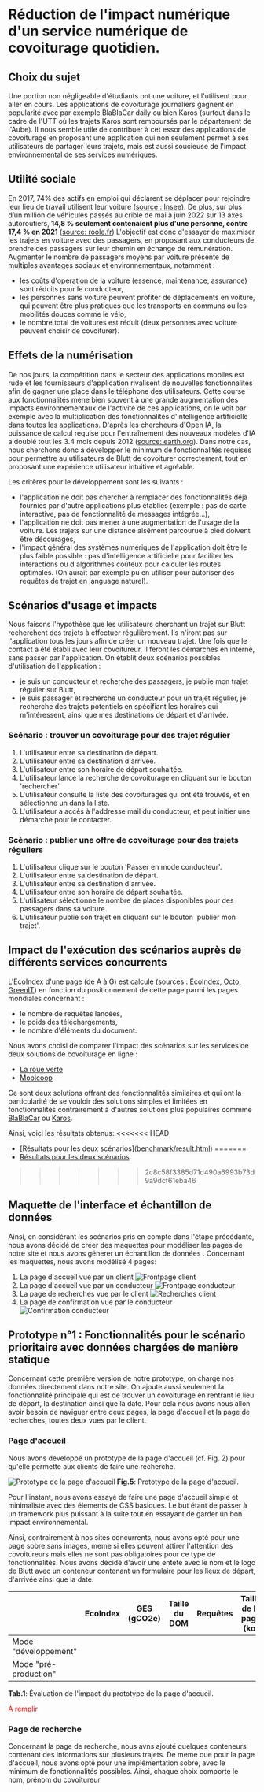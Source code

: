 # Réduction de l'impact numérique d'un service numérique de covoiturage quotidien.

## Choix du sujet

Une portion non négligeable d'étudiants ont une voiture, et l'utilisent pour aller en cours. Les applications de covoiturage journaliers gagnent en popularité avec par exemple BlaBlaCar daily ou bien Karos (surtout dans le cadre de l'UTT où les trajets Karos sont remboursés par le département de l'Aube). Il nous semble utile de contribuer à cet essor des applications de covoiturage en proposant une application qui non seulement permet à ses utilisateurs de partager leurs trajets, mais est aussi soucieuse de l'impact environnemental de ses services numériques.

## Utilité sociale

En 2017, 74% des actifs en emploi qui déclarent se déplacer pour rejoindre leur lieu de travail utilisent leur voiture ([source : Insee](<https://www.insee.fr/fr/statistiques/5013868#:~:text=La%20voiture%20est%20le%20mode%20de%20transport%20privil%C3%A9gi%C3%A9%20pour%20aller,de%20personnes%20(figure%201).>)). De plus, sur plus d’un million de véhicules passés au crible de mai à juin 2022 sur 13 axes autoroutiers, **14,8 % seulement contenaient plus d’une personne, contre 17,4 % en 2021** ([source: roole.fr](https://media.roole.fr/transition/nouveaux-usages/autosolisme-85-des-francais-se-deplacent-seuls-en-voiture)) L'objectif est donc d'essayer de maximiser les trajets en voiture avec des passagers, en proposant aux conducteurs de prendre des passagers sur leur chemin en échange de rémunération. Augmenter le nombre de passagers moyens par voiture présente de multiples avantages sociaux et environnementaux, notamment :

- les coûts d'opération de la voiture (essence, maintenance, assurance) sont réduits pour le conducteur,
- les personnes sans voiture peuvent profiter de déplacements en voiture, qui peuvent être plus pratiques que les transports en communs ou les mobilités douces comme le vélo,
- le nombre total de voitures est réduit (deux personnes avec voiture peuvent choisir de covoiturer).

## Effets de la numérisation

De nos jours, la compétition dans le secteur des applications mobiles est rude et les fournisseurs d'application rivalisent de nouvelles fonctionnalités afin de gagner une place dans le téléphone des utilisateurs. Cette course aux fonctionnalités mène bien souvent à une grande augmentation des impacts environnementaux de l'activité de ces applications, on le voit par exemple avec la multiplication des fonctionnalités d'intelligence artificielle dans toutes les applications. D'après les chercheurs d'Open IA, la puissance de calcul requise pour l'entraînement des nouveaux modèles d'IA a doublé tout les 3.4 mois depuis 2012 ([source: earth.org](https://earth.org/the-green-dilemma-can-ai-fulfil-its-potential-without-harming-the-environment/)). Dans notre cas, nous cherchons donc à développer le minimum de fonctionnalités requises pour permettre au utilisateurs de Blutt de covoiturer correctement, tout en proposant une expérience utilisateur intuitive et agréable.

Les critères pour le développement sont les suivants :

- l'application ne doit pas chercher à remplacer des fonctionnalités déjà fournies par d'autre applications plus établies (exemple : pas de carte interactive, pas de fonctionnalité de messages intégrée...),
- l'application ne doit pas mener à une augmentation de l'usage de la voiture. Les trajets sur une distance aisément parcourue à pied doivent être découragés,
- l'impact général des systèmes numériques de l'application doit être le plus faible possible : pas d'intelligence artificielle pour faciliter les interactions ou d'algorithmes coûteux pour calculer les routes optimales. (On aurait par exemple pu en utiliser pour autoriser des requêtes de trajet en language naturel).

## Scénarios d'usage et impacts

Nous faisons l'hypothèse que les utilisateurs cherchant un trajet sur Blutt recherchent des trajets à effectuer régulièrement. Ils n'iront pas sur l'application tous les jours afin de créer un nouveau trajet. Une fois que le contact a été établi avec leur covoitureur, il feront les démarches en interne, sans passer par l'application. On établit deux scénarios possibles d'utilisation de l'application :

- je suis un conducteur et recherche des passagers, je publie mon trajet régulier sur Blutt,
- je suis passager et recherche un conducteur pour un trajet régulier, je recherche des trajets potentiels en spécifiant les horaires qui m'intéressent, ainsi que mes destinations de départ et d'arrivée.

### Scénario : trouver un covoiturage pour des trajet régulier

1. L'utilisateur entre sa destination de départ.
2. L'utilisateur entre sa destination d'arrivée.
3. L'utilisateur entre son horaire de départ souhaitée.
4. L'utilisateur lance la recherche de covoiturage en cliquant sur le bouton 'rechercher'.
5. L'utilisateur consulte la liste des covoiturages qui ont été trouvés, et en sélectionne un dans la liste.
6. L'utilisateur a accès à l'addresse mail du conducteur, et peut initier une démarche pour le contacter.

### Scénario : publier une offre de covoiturage pour des trajets réguliers

1. L'utilisateur clique sur le bouton 'Passer en mode conducteur'.
2. L'utilisateur entre sa destination de départ.
3. L'utilisateur entre sa destination d'arrivée.
4. L'utilisateur entre son horaire de départ souhaitée.
5. L'utilisateur sélectionne le nombre de places disponibles pour des passagers dans sa voiture.
6. L'utilisateur publie son trajet en cliquant sur le bouton 'publier mon trajet'.

## Impact de l'exécution des scénarios auprès de différents services concurrents

L'EcoIndex d'une page (de A à G) est calculé (sources : [EcoIndex](https://www.ecoindex.fr/comment-ca-marche/), [Octo](https://blog.octo.com/sous-le-capot-de-la-mesure-ecoindex), [GreenIT](https://github.com/cnumr/GreenIT-Analysis/blob/acc0334c712ba68939466c42af1514b5f448e19f/script/ecoIndex.js#L19-L44)) en fonction du positionnement de cette page parmi les pages mondiales concernant :

- le nombre de requêtes lancées,
- le poids des téléchargements,
- le nombre d'éléments du document.

Nous avons choisi de comparer l'impact des scénarios sur les services de deux solutions de covoiturage en ligne :

- [La roue verte](https://www.laroueverte.com)
- [Mobicoop](https://www.mobicoop.fr)

Ce sont deux solutions offrant des fonctionnalités similaires et qui ont la particularité de se vouloir des solutions simples et limitées en fonctionnalités contrairement à d'autres solutions plus populaires commme [BlaBlaCar](https://www.blablacar.fr) ou [Karos](https://www.karos.fr).

Ainsi, voici les résultats obtenus:
<<<<<<< HEAD
- [Résultats pour les deux scénarios]([benchmark/result.html](https://htmlpreview.github.io/?https://raw.githubusercontent.com/UTT-GL03/Blutt/refs/heads/main/benchmark/result.html
))
=======
- [Résultats pour les deux scénarios](https://htmlpreview.github.io/?https://raw.githubusercontent.com/UTT-GL03/Blutt/refs/heads/main/benchmark/result.html)
>>>>>>> 2c8c58f3385d71d490a6993b73d9a9dcf61eba46

## Maquette de l'interface et échantillon de données

Ainsi, en considérant les scénarios pris en compte dans l'étape précédante, nous avons décidé de créer des maquettes pour modéliser les pages de notre site et nous avons génerer un échantillon de données .
Concernant les maquettes, nous avons modélisé 4 pages:
1. La page d'accueil vue par un client
   ![Frontpage client](doc/frontpage_client.png)
2. La page d'accueil vue par un conducteur
   ![Frontpage conducteur](doc/frontpage_carpooler.png)
3. La page de recherches vue par le client
   ![Recherches client](doc/client_research.png)
4. La page de confirmation vue par le conducteur
   ![Confirmation conducteur](doc/carpooler_confirmation.png)


## Prototype n°1 : Fonctionnalités pour le scénario prioritaire avec données chargées de manière statique

Concernant cette première version de notre prototype, on charge nos données directement dans notre site.
On ajoute aussi seulement la fonctionnalité principale qui est de trouver un covoiturage en rentrant le lieu de départ, la destination ainsi que la date.
Pour celà nous avons nous allon avoir besoin de naviguer entre deux pages, la page d'accueil et la page de recherches, toutes deux vues par le client.


### Page d'accueil

Nous avons developpé un prototype de la page d'accueil (cf. Fig. 2)  pour qu'elle permette aux clients de faire une recherche. 


![Prototype de la page d'accueil](doc/screenshot_frontpage_client.PNG)
__Fig.5__: Prototype de la page d'accueil.

Pour l'instant, nous avons essayé de faire une page d'accueil simple et minimaliste avec des élements de CSS basiques. Le but étant de passer à un framework plus puissant à la suite tout en essayant de garder un bon impact environnemental.

Ainsi, contrairement à nos sites concurrents, nous avons opté pour une page sobre sans images, meme si elles peuvent attirer l'attention des covoitureurs mais elles ne sont pas obligatoires pour ce type de fonctionnalités. Nous avons décidé d'avoir une entete avec le nom et le logo de Blutt avec un conteneur contenant un formulaire pour les lieux de départ, d'arrivée ainsi que la date.

|                       | EcoIndex | GES (gCO2e) | Taille du DOM | Requêtes | Taille de la page (ko) |
|-----------------------|----------|-------------|---------------|----------|------------------------|
| Mode "développement"  |          |             |               |          |                        |
| Mode "pré-production" |          |             |               |          |                        |

__Tab.1__: Évaluation de l'impact du prototype de la page d'accueil.

<span style="color:red">A remplir</span>

### Page de recherche

Concernant la page de recherche, nous avns ajouté quelques conteneurs contenant des informations sur plusieurs trajets.
De meme que pour la page d'accueil, nous avons opté pour une implémentation sobre, avec le minimum de fonctionnalités possibles.
Ainsi, chaque choix comporte le nom, prénom du covoitureur




